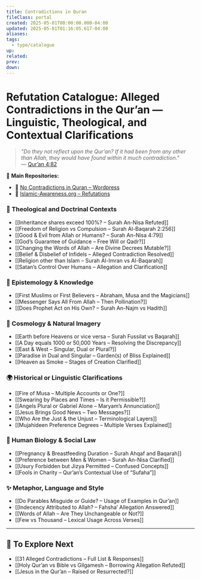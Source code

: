 ```yaml
---
title: Contradictions in Quran
fileClass: portal
created: 2025-05-01T00:00:00.000-04:00
updated: 2025-05-01T01:16:05.617-04:00
aliases: 
tags: 
  - type/catalogue 
up: 
related: 
prev: 
down: 
---
```


# Refutation Catalogue: Alleged Contradictions in the Qur’an — Linguistic, Theological, and Contextual Clarifications

> _"Do they not reflect upon the Qur’an? If it had been from any other than Allah, they would have found within it much contradiction."_  
> — [Qur’an 4:82](https://quran.com/4/82)

📌 **Main Repositories:**

- 🔗 [No Contradictions in Quran – Wordpress](https://nocontradictionsinquran.wordpress.com)
- 🔗 [Islamic-Awareness.org – Refutations](https://www.islamic-awareness.org/quran/contrad)

### 📜 Theological and Doctrinal Contexts

- [[Inheritance shares exceed 100%? – Surah An-Nisa Refuted]]
- [[Freedom of Religion vs Compulsion – Surah Al-Baqarah 2:256]]
- [[Good & Evil from Allah or Humans? – Surah An-Nisa 4:79]]
- [[God’s Guarantee of Guidance – Free Will or Qadr?]]
- [[Changing the Words of Allah – Are Divine Decrees Mutable?]]
- [[Belief & Disbelief of Infidels – Alleged Contradiction Resolved]]
- [[Religion other than Islam – Surah Al-Imran vs Al-Baqarah]]
- [[Satan’s Control Over Humans – Allegation and Clarification]]

### 🧠 Epistemology & Knowledge

- [[First Muslims or First Believers – Abraham, Musa and the Magicians]]
- [[Messenger Says All From Allah – Then Pollination?]]
- [[Does Prophet Act on His Own? – Surah An-Najm vs Hadith]]

### 🌌 Cosmology & Natural Imagery

- [[Earth before Heavens or vice versa – Surah Fussilat vs Baqarah]]
- [[A Day equals 1000 or 50,000 Years – Resolving the Discrepancy]]
- [[East & West – Singular, Dual or Plural?]]
- [[Paradise in Dual and Singular – Garden(s) of Bliss Explained]]
- [[Heaven as Smoke – Stages of Creation Clarified]]

### 🌍 Historical or Linguistic Clarifications

- [[Fire of Musa – Multiple Accounts or One?]]
- [[Swearing by Places and Times – Is it Permissible?]]
- [[Angels Plural or Gabriel Alone – Maryam’s Annunciation]]
- [[Jesus Brings Good News – Two Messages?]]
- [[Who Are the Just & the Unjust – Terminological Layers]]
- [[Mujahideen Preference Degrees – Multiple Verses Explained]]

### 🧬 Human Biology & Social Law

- [[Pregnancy & Breastfeeding Duration – Surah Ahqaf and Baqarah]]
- [[Preference between Men & Women – Surah An-Nisa Clarified]]
- [[Usury Forbidden but Jizya Permitted – Confused Concepts]]
- [[Fools in Charity – Qur’an’s Contextual Use of “Sufaha”]]

### ✨ Metaphor, Language and Style

- [[Do Parables Misguide or Guide? – Usage of Examples in Qur’an]]
- [[Indecency Attributed to Allah? – Fahsha’ Allegation Answered]]
- [[Words of Allah – Are They Unchangeable or Not?]]
- [[Few vs Thousand – Lexical Usage Across Verses]]

---

## 🧠 To Explore Next

- [[31 Alleged Contradictions – Full List & Responses]]
- [[Holy Qur’an vs Bible vs Gilgamesh – Borrowing Allegation Refuted]]
- [[Jesus in the Qur’an – Raised or Resurrected?]]

